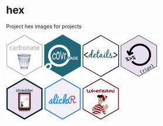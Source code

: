 
<!-- README.md is generated from README.Rmd. Please edit that file -->

# hex

<!-- badges: start -->

<!-- badges: end -->

Project hex images for
projects

<a href="images/logos/carbonate.png"><img src="images/logos/carbonate.png" width="100"></a>
<a href="images/logos/covrpage.png"><img src="images/logos/covrpage.png" width="100"></a>
<a href="images/logos/details.png"><img src="images/logos/details.png" width="100"></a>
<a href="images/logos/ripe.png"><img src="images/logos/ripe.png" width="100"></a>
<a href="images/logos/shredder.png"><img src="images/logos/shredder.png" width="100"></a>
<a href="images/logos/slickr.png"><img src="images/logos/slickr.png" width="100"></a>
<a href="images/logos/whereami.png"><img src="images/logos/whereami.png" width="100"></a>
